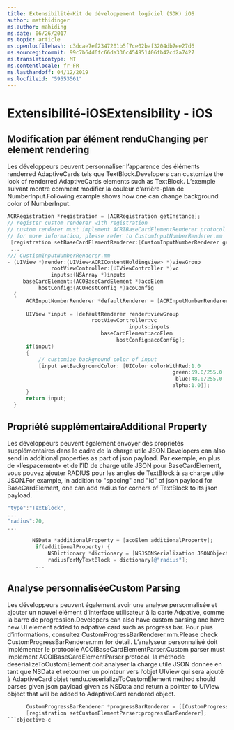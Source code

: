 ```yaml
---
title: Extensibilité-Kit de développement logiciel (SDK) iOS
author: matthidinger
ms.author: mahiding
ms.date: 06/26/2017
ms.topic: article
ms.openlocfilehash: c3dcae7ef2347201b5f7ce02baf3204db7ee27d6
ms.sourcegitcommit: 99c7b64d6fc66da336c454951406fb42cd2a7427
ms.translationtype: MT
ms.contentlocale: fr-FR
ms.lasthandoff: 04/12/2019
ms.locfileid: "59553561"
---
```

# <a name="extensibility---ios"></a><span data-ttu-id="0f3c8-102">Extensibilité-iOS</span><span class="sxs-lookup"><span data-stu-id="0f3c8-102">Extensibility - iOS</span></span>

## <a name="changing-per-element-rendering"></a><span data-ttu-id="0f3c8-103">Modification par élément rendu</span><span class="sxs-lookup"><span data-stu-id="0f3c8-103">Changing per element rendering</span></span>

<span data-ttu-id="0f3c8-104">Les développeurs peuvent personnaliser l’apparence des éléments renderred AdaptiveCards tels que TextBlock.</span><span class="sxs-lookup"><span data-stu-id="0f3c8-104">Developers can customize the look of renderred AdaptiveCards elements such as TextBlock.</span></span>
<span data-ttu-id="0f3c8-105">L’exemple suivant montre comment modifier la couleur d’arrière-plan de NumberInput.</span><span class="sxs-lookup"><span data-stu-id="0f3c8-105">Following example shows how one can change background color of NumberInput.</span></span>

```objective-c
ACRRegistration *registration = [ACRRegistration getInstance];
// register custom renderer with registration
// custom renderer must implement ACRIBaseCardElementRenderer protocol
// for more information, please refer to CustomInputNumberRenderer.mm
 [registration setBaseCardElementRenderer:[CustomInputNumberRenderer getInstance] cardElementType:ACRNumberInput];
 ...
/// CustiomInputNumberRenderer.mm
- (UIView *)render:(UIView<ACRIContentHoldingView> *)viewGroup
              rootViewController:(UIViewController *)vc
              inputs:(NSArray *)inputs
     baseCardElement:(ACOBaseCardElement *)acoElem
          hostConfig:(ACOHostConfig *)acoConfig
  {
      ACRInputNumberRenderer *defaultRenderer = [ACRInputNumberRenderer getInstance];
 
      UIView *input = [defaultRenderer render:viewGroup
                           rootViewController:vc
                                       inputs:inputs
                              baseCardElement:acoElem
                                   hostConfig:acoConfig];
      if(input)
      {   
          // customize background color of input
          [input setBackgroundColor: [UIColor colorWithRed:1.0
                                                     green:59.0/255.0
                                                      blue:48.0/255.0
                                                     alpha:1.0]];
      }
      return input;
  }
  ```

 ## <a name="additional-property"></a><span data-ttu-id="0f3c8-106">Propriété supplémentaire</span><span class="sxs-lookup"><span data-stu-id="0f3c8-106">Additional Property</span></span>

 <span data-ttu-id="0f3c8-107">Les développeurs peuvent également envoyer des propriétés supplémentaires dans le cadre de la charge utile JSON.</span><span class="sxs-lookup"><span data-stu-id="0f3c8-107">Developers can also send in additional properties as part of json payload.</span></span>
<span data-ttu-id="0f3c8-108">Par exemple, en plus de «l’espacement» et de l’ID de charge utile JSON pour BaseCardElement, vous pouvez ajouter RADIUS pour les angles de TextBlock à sa charge utile JSON.</span><span class="sxs-lookup"><span data-stu-id="0f3c8-108">For example, in addition to "spacing" and "id" of json payload for BaseCardElement, one can add radius for corners of TextBlock to its json payload.</span></span>

 ```objective-c
 "type":"TextBlock",
 ...
 "radius":20,
 ...
 ```

 ```objective-c
         NSData *additionalProperty = [acoElem additionalProperty];
          if(additionalProperty) {
              NSDictionary *dictionary = [NSJSONSerialization JSONObjectWithData:additionalProperty options:NSJSONReadingMutableLeaves error:nil];
              radiusForMyTextBlock = dictionary[@"radius"];
          ...
```
 ## <a name="custom-parsing"></a><span data-ttu-id="0f3c8-109">Analyse personnalisée</span><span class="sxs-lookup"><span data-stu-id="0f3c8-109">Custom Parsing</span></span>

<span data-ttu-id="0f3c8-110">Les développeurs peuvent également avoir une analyse personnalisée et ajouter un nouvel élément d’interface utilisateur à la carte Adpative, comme la barre de progression.</span><span class="sxs-lookup"><span data-stu-id="0f3c8-110">Developers can also have custom parsing and have new UI element added to adpative card such as progress bar.</span></span> <span data-ttu-id="0f3c8-111">Pour plus d’informations, consultez CustomProgressBarRenderer.mm.</span><span class="sxs-lookup"><span data-stu-id="0f3c8-111">Please check CustomProgressBarRenderer.mm for detail.</span></span>
<span data-ttu-id="0f3c8-112">L’analyseur personnalisé doit implémenter le protocole ACOIBaseCardElementParser.</span><span class="sxs-lookup"><span data-stu-id="0f3c8-112">Custom parser must implement ACOIBaseCardElementParser protocol.</span></span> <span data-ttu-id="0f3c8-113">la méthode deserializeToCustomElement doit analyser la charge utile JSON donnée en tant que NSData et retourner un pointeur vers l’objet UIView qui sera ajouté à AdaptiveCard objet rendu.</span><span class="sxs-lookup"><span data-stu-id="0f3c8-113">deserializeToCustomElement method should parses given json payload given as NSData and return a pointer to UIView object that will be added to AdaptiveCard rendered object.</span></span>

```objective-c
      CustomProgressBarRenderer *progressBarRenderer = [[CustomProgressBarRenderer alloc] init];
      [registration setCustomElementParser:progressBarRenderer];
```objective-c